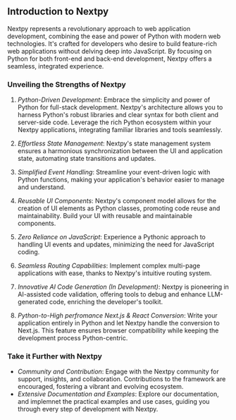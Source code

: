 ## Introduction to Nextpy

Nextpy represents a revolutionary approach to web application development, combining the ease and power of Python with modern web technologies. It's crafted for developers who desire to build feature-rich web applications without delving deep into JavaScript. By focusing on Python for both front-end and back-end development, Nextpy offers a seamless, integrated experience.

### Unveiling the Strengths of Nextpy

1. *Python-Driven Development*: Embrace the simplicity and power of Python for full-stack development. Nextpy's architecture allows you to harness Python's robust libraries and clear syntax for both client and server-side code. Leverage the rich Python ecosystem within your Nextpy applications, integrating familiar libraries and tools seamlessly.

2. *Effortless State Management*: Nextpy's state management system ensures a harmonious synchronization between the UI and application state, automating state transitions and updates.

3. *Simplified Event Handling*: Streamline your event-driven logic with Python functions, making your application's behavior easier to manage and understand.

4. *Reusable UI Components*: Nextpy's component model allows for the creation of UI elements as Python classes, promoting code reuse and maintainability. Build your UI with reusable and maintainable components.

4. *Zero Reliance on JavaScript*: Experience a Pythonic approach to handling UI events and updates, minimizing the need for JavaScript coding.

5. *Seamless Routing Capabilities*: Implement complex multi-page applications with ease, thanks to Nextpy's intuitive routing system.
6. *Innovative AI Code Generation (In Development)*: Nextpy is pioneering in AI-assisted code validation, offering tools to debug and enhance LLM-generated code, enriching the developer's toolkit.

7.  *Python-to-High perfromance Next.js & React Conversion*: Write your application entirely in Python and let Nextpy handle the conversion to Next.js. This feature ensures browser compatibility while keeping the development process Python-centric.


### Take it Further with Nextpy

- *Community and Contribution*: Engage with the Nextpy community for support, insights, and collaboration. Contributions to the framework are encouraged, fostering a vibrant and evolving ecosystem.
- *Extensive Documentation and Examples*: Explore our documentation, and implemnet the practical examples and use cases, guiding you through every step of development with Nextpy.